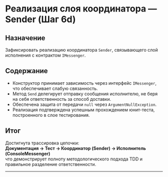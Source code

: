 # Реализация слоя координатора — Sender (Шаг 6d)

## Назначение

Зафиксировать реализацию координатора `Sender`, связывающего слой исполнения с контрактом `IMessenger`.

## Содержание

- Конструктор принимает зависимость через интерфейс `IMessenger`, что обеспечивает слабую связанность.
- Метод `Send` делегирует отправку сообщения исполнителю, не беря на себя ответственность за способ доставки.
- Обеспечена защита от передачи `null` через `ArgumentNullException`.
- Реализация подтверждена успешным прохождением юнит-теста, построенного в слое тестирования.
  
## Итог

Достигнута трассировка цепочки:  
**Документация → Тест → Координатор (Sender) → Исполнитель (ConsoleMessenger)**  
что демонстрирует полноту методологического подхода TDD и правильное разделение ответственности.

---

